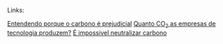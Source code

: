 

Links: 

[Entendendo porque o carbono é prejudicial](https://blog.fretadao.com.br/como-reduzir-a-emissao-de-co2-conheca-3-projetos-de-alto-impacto/)
[Quanto CO<sub>2</sub> as empresas de tecnologia produzem?](https://www.ecodebate.com.br/2021/11/19/empresas-de-tecnologia-subnotificam-as-emissoes-de-co2/)
[É impossivel neutralizar carbono](https://oeco.org.br/colunas/25850-nao-da-para-neutralizar-o-carbono-do-nosso-consumo/)

